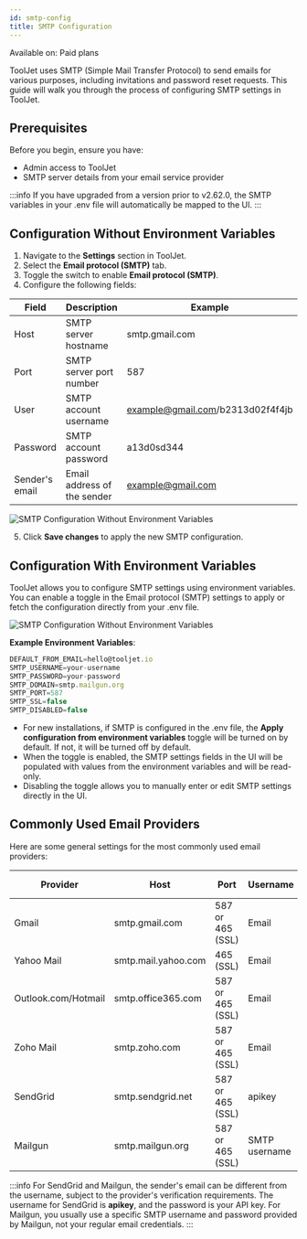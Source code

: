 ```yaml
---
id: smtp-config
title: SMTP Configuration
---
```


<div className='badge badge--primary heading-badge'>Available on: Paid plans</div>

ToolJet uses SMTP (Simple Mail Transfer Protocol) to send emails for various purposes, including invitations and password reset requests. This guide will walk you through the process of configuring SMTP settings in ToolJet.

## Prerequisites

Before you begin, ensure you have:
- Admin access to ToolJet
- SMTP server details from your email service provider

:::info
If you have upgraded from a version prior to v2.62.0, the SMTP variables in your .env file will automatically be mapped to the UI.
:::

## Configuration Without Environment Variables

1. Navigate to the **Settings** section in ToolJet.
2. Select the **Email protocol (SMTP)** tab.
3. Toggle the switch to enable **Email protocol (SMTP)**.
4. Configure the following fields:

| Field         | Description              | Example                           |
|---------------|--------------------------|-----------------------------------|
| Host          | SMTP server hostname     | smtp.gmail.com                    |
| Port          | SMTP server port number  | 587                               |
| User          | SMTP account username    | example@gmail.com/b2313d02f4f4jb  |
| Password      | SMTP account password    | a13d0sd344                        |
| Sender's email| Email address of the sender | example@gmail.com              |

<img className="screenshot-full" src="/img/enterprise/smtp/configuration-v2.png" alt="SMTP     Configuration Without Environment Variables" />

5. Click **Save changes** to apply the new SMTP configuration.

## Configuration With Environment Variables

ToolJet allows you to configure SMTP settings using environment variables. You can enable a toggle in the Email protocol (SMTP) settings to apply or fetch the configuration directly from your .env file.

<img className="screenshot-full" src="/img/enterprise/smtp/configuration-v2-env.png" alt="SMTP Configuration Without Environment Variables" />

**Example Environment Variables**:<br/>

```javascript
DEFAULT_FROM_EMAIL=hello@tooljet.io
SMTP_USERNAME=your-username
SMTP_PASSWORD=your-password
SMTP_DOMAIN=smtp.mailgun.org 
SMTP_PORT=587
SMTP_SSL=false
SMTP_DISABLED=false
```

- For new installations, if SMTP is configured in the .env file, the **Apply configuration from environment variables** toggle will be turned on by default. If not, it will be turned off by default.
- When the toggle is enabled, the SMTP settings fields in the UI will be populated with values from the environment variables and will be read-only.
- Disabling the toggle allows you to manually enter or edit SMTP settings directly in the UI.

## Commonly Used Email Providers

Here are some general settings for the most commonly used email providers:

| Provider           | Host                 | Port             | Username      | Password  | Sender's email |
|--------------------|----------------------|------------------|---------------|-----------|----------------|
| Gmail              | smtp.gmail.com       | 587 or 465 (SSL) | Email         | Password  | Email          |
| Yahoo Mail         | smtp.mail.yahoo.com  | 465 (SSL)        | Email         | Password  | Email          |
| Outlook.com/Hotmail| smtp.office365.com   | 587 or 465 (SSL) | Email         | Password  | Email          |
| Zoho Mail          | smtp.zoho.com        | 587 or 465 (SSL) | Email         | Password  | Email          |
| SendGrid           | smtp.sendgrid.net    | 587 or 465 (SSL) | apikey        | API key   | Email          |
| Mailgun            | smtp.mailgun.org     | 587 or 465 (SSL) | SMTP username | Password  | Email          |

:::info
For SendGrid and Mailgun, the sender's email can be different from the username, subject to the provider's verification requirements. The username for SendGrid is **apikey**, and the password is your API key. For Mailgun, you usually use a specific SMTP username and password provided by Mailgun, not your regular email credentials.
:::